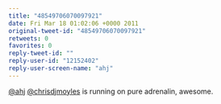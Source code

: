 ```yaml
---
title: "48549706070097921"
date: Fri Mar 18 01:02:06 +0000 2011
original-tweet-id: "48549706070097921"
retweets: 0
favorites: 0
reply-tweet-id: ""
reply-user-id: "12152402"
reply-user-screen-name: "ahj"
---
```

<a href="https://twitter.com/ahj">@ahj</a> <a href="https://twitter.com/chrisdjmoyles">@chrisdjmoyles</a> is running on pure adrenalin, awesome.
